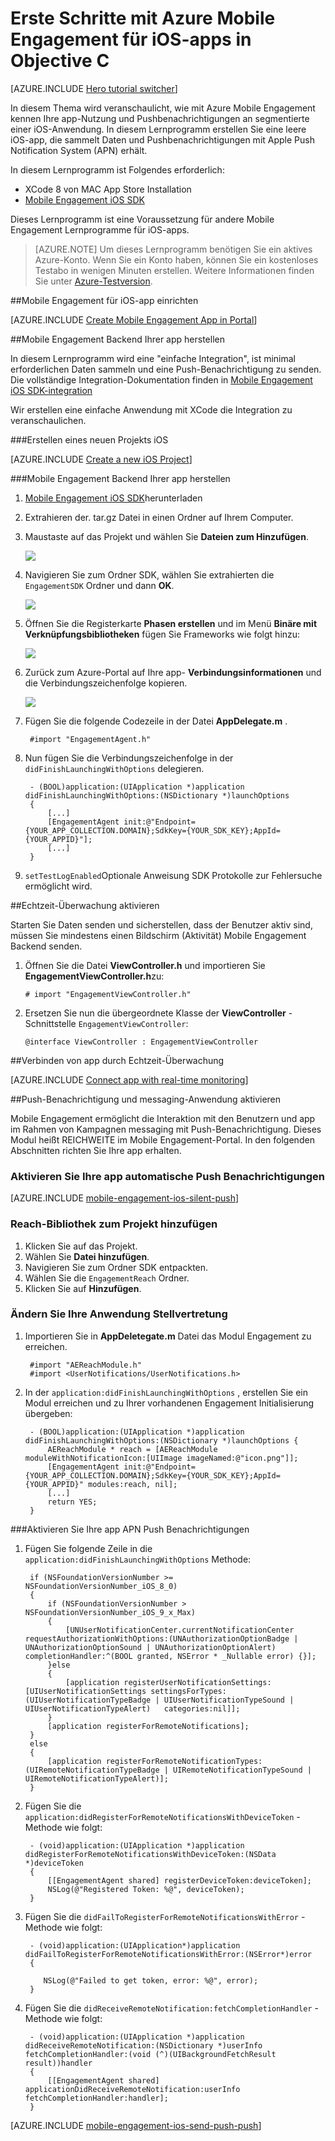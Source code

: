 <properties
    pageTitle="Erste Schritte mit Azure Mobile Engagement für iOS in Objective C | Microsoft Azure"
    description="Informationen Sie zum Azure Mobile Engagement für iOS-apps mit Analysen und Push Notifications verwenden."
    services="mobile-engagement"
    documentationCenter="mobile"
    authors="piyushjo"
    manager="erikre"
    editor="" />

<tags
    ms.service="mobile-engagement"
    ms.workload="mobile"
    ms.tgt_pltfrm="mobile-ios"
    ms.devlang="objective-c"
    ms.topic="hero-article"
    ms.date="10/05/2016"
    ms.author="piyushjo" />

# <a name="get-started-with-azure-mobile-engagement-for-ios-apps-in-objective-c"></a>Erste Schritte mit Azure Mobile Engagement für iOS-apps in Objective C

[AZURE.INCLUDE [Hero tutorial switcher](../../includes/mobile-engagement-hero-tutorial-switcher.md)]

In diesem Thema wird veranschaulicht, wie mit Azure Mobile Engagement kennen Ihre app-Nutzung und Pushbenachrichtigungen an segmentierte einer iOS-Anwendung.
In diesem Lernprogramm erstellen Sie eine leere iOS-app, die sammelt Daten und Pushbenachrichtigungen mit Apple Push Notification System (APN) erhält.

In diesem Lernprogramm ist Folgendes erforderlich:

+ XCode 8 von MAC App Store Installation
+ [Mobile Engagement iOS SDK]

Dieses Lernprogramm ist eine Voraussetzung für andere Mobile Engagement Lernprogramme für iOS-apps.

> [AZURE.NOTE] Um dieses Lernprogramm benötigen Sie ein aktives Azure-Konto. Wenn Sie ein Konto haben, können Sie ein kostenloses Testabo in wenigen Minuten erstellen. Weitere Informationen finden Sie unter [Azure-Testversion](https://azure.microsoft.com/pricing/free-trial/?WT.mc_id=A0E0E5C02&amp;returnurl=http%3A%2F%2Fazure.microsoft.com%2Fen-us%2Fdocumentation%2Farticles%2Fmobile-engagement-ios-get-started).

##<a id="setup-azme"></a>Mobile Engagement für iOS-app einrichten

[AZURE.INCLUDE [Create Mobile Engagement App in Portal](../../includes/mobile-engagement-create-app-in-portal-new.md)]

##<a id="connecting-app"></a>Mobile Engagement Backend Ihrer app herstellen

In diesem Lernprogramm wird eine "einfache Integration", ist minimal erforderlichen Daten sammeln und eine Push-Benachrichtigung zu senden. Die vollständige Integration-Dokumentation finden in [Mobile Engagement iOS SDK-integration](mobile-engagement-ios-sdk-overview.md)

Wir erstellen eine einfache Anwendung mit XCode die Integration zu veranschaulichen.

###<a name="create-a-new-ios-project"></a>Erstellen eines neuen Projekts iOS

[AZURE.INCLUDE [Create a new iOS Project](../../includes/mobile-engagement-create-new-ios-app.md)]

###<a name="connect-your-app-to-the-mobile-engagement-backend"></a>Mobile Engagement Backend Ihrer app herstellen

1. [Mobile Engagement iOS SDK]herunterladen
2. Extrahieren der. tar.gz Datei in einen Ordner auf Ihrem Computer.
3. Maustaste auf das Projekt und wählen Sie **Dateien zum Hinzufügen**.

    ![][1]

4. Navigieren Sie zum Ordner SDK, wählen Sie extrahierten die `EngagementSDK` Ordner und dann **OK**.

    ![][2]

5. Öffnen Sie die Registerkarte **Phasen erstellen** und im Menü **Binäre mit Verknüpfungsbibliotheken** fügen Sie Frameworks wie folgt hinzu:

    ![][3]

6. Zurück zum Azure-Portal auf Ihre app- **Verbindungsinformationen** und die Verbindungszeichenfolge kopieren.

    ![][4]

7. Fügen Sie die folgende Codezeile in der Datei **AppDelegate.m** .

        #import "EngagementAgent.h"

8. Nun fügen Sie die Verbindungszeichenfolge in der `didFinishLaunchingWithOptions` delegieren.

        - (BOOL)application:(UIApplication *)application didFinishLaunchingWithOptions:(NSDictionary *)launchOptions
        {
            [...]   
            [EngagementAgent init:@"Endpoint={YOUR_APP_COLLECTION.DOMAIN};SdkKey={YOUR_SDK_KEY};AppId={YOUR_APPID}"];
            [...]
        }

9. `setTestLogEnabled`Optionale Anweisung SDK Protokolle zur Fehlersuche ermöglicht wird. 

##<a id="monitor"></a>Echtzeit-Überwachung aktivieren

Starten Sie Daten senden und sicherstellen, dass der Benutzer aktiv sind, müssen Sie mindestens einen Bildschirm (Aktivität) Mobile Engagement Backend senden.

1. Öffnen Sie die Datei **ViewController.h** und importieren Sie **EngagementViewController.h**zu:

    `# import "EngagementViewController.h"`

2. Ersetzen Sie nun die übergeordnete Klasse der **ViewController** -Schnittstelle `EngagementViewController`:

    `@interface ViewController : EngagementViewController`

##<a id="monitor"></a>Verbinden von app durch Echtzeit-Überwachung

[AZURE.INCLUDE [Connect app with real-time monitoring](../../includes/mobile-engagement-connect-app-with-monitor.md)]

##<a id="integrate-push"></a>Push-Benachrichtigung und messaging-Anwendung aktivieren

Mobile Engagement ermöglicht die Interaktion mit den Benutzern und app im Rahmen von Kampagnen messaging mit Push-Benachrichtigung. Dieses Modul heißt REICHWEITE im Mobile Engagement-Portal.
In den folgenden Abschnitten richten Sie Ihre app erhalten.

### <a name="enable-your-app-to-receive-silent-push-notifications"></a>Aktivieren Sie Ihre app automatische Push Benachrichtigungen

[AZURE.INCLUDE [mobile-engagement-ios-silent-push](../../includes/mobile-engagement-ios-silent-push.md)]  

### <a name="add-the-reach-library-to-your-project"></a>Reach-Bibliothek zum Projekt hinzufügen

1. Klicken Sie auf das Projekt.
2. Wählen Sie **Datei hinzufügen**.
3. Navigieren Sie zum Ordner SDK entpackten.
4. Wählen Sie die `EngagementReach` Ordner.
5. Klicken Sie auf **Hinzufügen**.

### <a name="modify-your-application-delegate"></a>Ändern Sie Ihre Anwendung Stellvertretung

1. Importieren Sie in **AppDeletegate.m** Datei das Modul Engagement zu erreichen.

        #import "AEReachModule.h"
        #import <UserNotifications/UserNotifications.h>

2. In der `application:didFinishLaunchingWithOptions` , erstellen Sie ein Modul erreichen und zu Ihrer vorhandenen Engagement Initialisierung übergeben:

        - (BOOL)application:(UIApplication *)application didFinishLaunchingWithOptions:(NSDictionary *)launchOptions {
            AEReachModule * reach = [AEReachModule moduleWithNotificationIcon:[UIImage imageNamed:@"icon.png"]];
            [EngagementAgent init:@"Endpoint={YOUR_APP_COLLECTION.DOMAIN};SdkKey={YOUR_SDK_KEY};AppId={YOUR_APPID}" modules:reach, nil];
            [...]
            return YES;
        }

###<a name="enable-your-app-to-receive-apns-push-notifications"></a>Aktivieren Sie Ihre app APN Push Benachrichtigungen

1. Fügen Sie folgende Zeile in die `application:didFinishLaunchingWithOptions` Methode:

        if (NSFoundationVersionNumber >= NSFoundationVersionNumber_iOS_8_0)
        {
            if (NSFoundationVersionNumber > NSFoundationVersionNumber_iOS_9_x_Max)
            {
                [UNUserNotificationCenter.currentNotificationCenter requestAuthorizationWithOptions:(UNAuthorizationOptionBadge | UNAuthorizationOptionSound | UNAuthorizationOptionAlert) completionHandler:^(BOOL granted, NSError * _Nullable error) {}];
            }else
            {
                [application registerUserNotificationSettings:[UIUserNotificationSettings settingsForTypes:(UIUserNotificationTypeBadge | UIUserNotificationTypeSound | UIUserNotificationTypeAlert)   categories:nil]];
            }
            [application registerForRemoteNotifications];
        }
        else
        {
            [application registerForRemoteNotificationTypes:(UIRemoteNotificationTypeBadge | UIRemoteNotificationTypeSound | UIRemoteNotificationTypeAlert)];
        }

2. Fügen Sie die `application:didRegisterForRemoteNotificationsWithDeviceToken` -Methode wie folgt:

        - (void)application:(UIApplication *)application didRegisterForRemoteNotificationsWithDeviceToken:(NSData *)deviceToken
        {
            [[EngagementAgent shared] registerDeviceToken:deviceToken];
            NSLog(@"Registered Token: %@", deviceToken);
        }

3. Fügen Sie die `didFailToRegisterForRemoteNotificationsWithError` -Methode wie folgt:

        - (void)application:(UIApplication*)application didFailToRegisterForRemoteNotificationsWithError:(NSError*)error
        {
           
           NSLog(@"Failed to get token, error: %@", error);
        }

4. Fügen Sie die `didReceiveRemoteNotification:fetchCompletionHandler` -Methode wie folgt:

        - (void)application:(UIApplication *)application didReceiveRemoteNotification:(NSDictionary *)userInfo fetchCompletionHandler:(void (^)(UIBackgroundFetchResult result))handler
        {
            [[EngagementAgent shared] applicationDidReceiveRemoteNotification:userInfo fetchCompletionHandler:handler];
        }

[AZURE.INCLUDE [mobile-engagement-ios-send-push-push](../../includes/mobile-engagement-ios-send-push.md)]

<!-- URLs. -->
[Mobile Engagement iOS SDK]: http://aka.ms/qk2rnj

<!-- Images. -->
[1]: ./media/mobile-engagement-ios-get-started/xcode-add-files.png
[2]: ./media/mobile-engagement-ios-get-started/xcode-select-engagement-sdk.png
[3]: ./media/mobile-engagement-ios-get-started/xcode-build-phases.png
[4]: ./media/mobile-engagement-ios-get-started/app-connection-info-page.png

